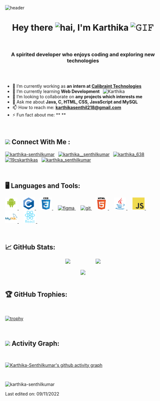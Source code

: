 <img src="https://www.altushost.com/wp-content/uploads/2015/11/116.jpg" alt="header" height="50%" >
<h1 align="center">Hey there  <img src="https://raw.githubusercontent.com/MartinHeinz/MartinHeinz/master/wave.gif" width="4%" alt="hai">, I'm Karthika&nbsp;<img height="32px" width="32px" alt="𝙶𝙸𝙵" src="https://camo.githubusercontent.com/3b7c592ede97b6138ffd4b1cc1541c2f3b11fd39/687474703a2f2f33312e6d656469612e74756d626c722e636f6d2f31376665613932306666333665663466356238373764353231366137616164392f74756d626c725f6d6f39786a65387a5a34317163626975666f315f313238302e676966"></h1><br>
<h3 align="center">A spirited developer who enjoys coding and exploring new technologies</h3><br><br>



- 🔭 I’m currently working as **an intern at [Calibraint Technologies](https://github.com/calibraint)** <img align="right" src="https://c.tenor.com/whgQwNlVvNkAAAAi/xero-code.gif" alt="Karthika" width="39%"/>
- 🌱 I’m currently learning **Web Development**
- 👯 I’m looking to collaborate on **any projects which interests me** 
- 💬 Ask me about **Java, C, HTML, CSS, JavaScript and MySQL**
- 📫 How to reach me: **karthikasenthil218@gmail.com**
- ⚡ Fun fact about me: ** **


<br>

## <img src="https://github.com/JayantGoel001/JayantGoel001/blob/master/GIF/Handshake.gif" height="25px"> Connect With Me :<br>

<p align="left">
<a href="https://linkedin.com/in/karthika-senthilkumar" target="blank"><img align="center" src="https://raw.githubusercontent.com/rahuldkjain/github-profile-readme-generator/master/src/images/icons/Social/linked-in-alt.svg" alt="karthika-senthilkumar" height="30" width="40" /></a>&nbsp;&nbsp;
<a href="https://instagram.com/karthika__senthilkumar" target="blank"><img align="center" src="https://raw.githubusercontent.com/rahuldkjain/github-profile-readme-generator/master/src/images/icons/Social/instagram.svg" alt="karthika__senthilkumar" height="30" width="40" /></a>&nbsp;&nbsp;
<a href="https://www.codechef.com/users/karthika_638" target="blank"><img align="center" src="https://cdn.jsdelivr.net/npm/simple-icons@3.1.0/icons/codechef.svg" alt="karthika_638" height="30" width="40" /></a>&nbsp;&nbsp;
<a href="https://www.hackerrank.com/Karthika_Senthil?hr_r=1" target="blank"><img align="center" src="https://raw.githubusercontent.com/rahuldkjain/github-profile-readme-generator/master/src/images/icons/Social/hackerrank.svg" alt="19cskarthikas" height="30" width="40" /></a>&nbsp;&nbsp;
<a href="https://www.leetcode.com/karthika_senthilkumar" target="blank"><img align="center" src="https://raw.githubusercontent.com/rahuldkjain/github-profile-readme-generator/master/src/images/icons/Social/leet-code.svg" alt="karthika_senthilkumar" height="30" width="40" /></a>&nbsp;&nbsp;
</p>

<br>

## :desktop_computer: Languages and Tools:<br>
<p align="left"> 
  <a href="https://developer.android.com" target="_blank" rel="noreferrer"> <img src="https://raw.githubusercontent.com/devicons/devicon/master/icons/android/android-original-wordmark.svg" alt="android" width="40" height="40"/> </a> &nbsp;&nbsp;
  <a href="https://www.cprogramming.com/" target="_blank" rel="noreferrer"> <img src="https://raw.githubusercontent.com/devicons/devicon/master/icons/c/c-original.svg" alt="c" width="40" height="40"/> </a> &nbsp;&nbsp;
  <a href="https://www.w3schools.com/css/" target="_blank" rel="noreferrer"> <img src="https://raw.githubusercontent.com/devicons/devicon/master/icons/css3/css3-original-wordmark.svg" alt="css3" width="40" height="40"/> </a>&nbsp; &nbsp;
  <a href="https://www.figma.com/" target="_blank" rel="noreferrer"> <img src="https://www.vectorlogo.zone/logos/figma/figma-icon.svg" alt="figma" width="40" height="40"/> </a> &nbsp; &nbsp;
  <a href="https://git-scm.com/" target="_blank" rel="noreferrer"> <img src="https://www.vectorlogo.zone/logos/git-scm/git-scm-icon.svg" alt="git" width="40" height="40"/> </a> &nbsp;&nbsp;
  <a href="https://www.w3.org/html/" target="_blank" rel="noreferrer"> <img src="https://raw.githubusercontent.com/devicons/devicon/master/icons/html5/html5-original-wordmark.svg" alt="html5" width="40" height="40"/> </a> &nbsp; &nbsp;
  <a href="https://www.java.com" target="_blank" rel="noreferrer"> <img src="https://raw.githubusercontent.com/devicons/devicon/master/icons/java/java-original.svg" alt="java" width="40" height="40"/> </a> &nbsp; &nbsp;
  <a href="https://developer.mozilla.org/en-US/docs/Web/JavaScript" target="_blank" rel="noreferrer"> <img src="https://raw.githubusercontent.com/devicons/devicon/master/icons/javascript/javascript-original.svg" alt="javascript" width="40" height="40"/> </a> &nbsp; &nbsp;
  <a href="https://www.mysql.com/" target="_blank" rel="noreferrer"> <img src="https://raw.githubusercontent.com/devicons/devicon/master/icons/mysql/mysql-original-wordmark.svg" alt="mysql" width="40" height="40"/> </a> &nbsp; &nbsp;
  <a href="https://reactjs.org/" target="_blank" rel="noreferrer"> <img src="https://raw.githubusercontent.com/devicons/devicon/master/icons/react/react-original-wordmark.svg" alt="react" width="40" height="40"/> </a> &nbsp; &nbsp; </p>

<br>

## 📈 GitHub Stats:

<div align="center" >
  <img style="height: auto; width: 40%; margin-right:5%;" class="img" src="https://github-readme-stats.vercel.app/api?username=Karthika-Senthilkumar&theme=algolia" />&emsp;&emsp;
    <img style="height: auto; width: 40%; margin-left:5%;" class="img" src="https://github-readme-streak-stats.herokuapp.com?user=Karthika-Senthilkumar&theme=algolia&date_format=M%20j%5B%2C%20Y%5D" /><br><br>
     <img style="height:30% auto; width: 35%;" class="img" src="https://github-readme-stats.vercel.app/api/top-langs/?username=Karthika-Senthilkumar&theme=algolia" />
</div>

<br>

## 🏆 GitHub Trophies:

<br>

[![trophy](https://github-profile-trophy.vercel.app/?username=Karthika-Senthilkumar)](https://github.com/Karthika-Senthilkumar/github-profile-trophy) 

<br>

## <img src="https://media.giphy.com/media/iY8CRBdQXODJSCERIr/giphy.gif" width="30px"> Activity Graph:

<br>

[![Karthika-Senthilkumar's github activity graph](https://activity-graph.herokuapp.com/graph?username=Karthika-Senthilkumar&bg_color=000&color=fff&line=00E676&point=fff&hide_border=true)](https://github.com/ashutosh00710/github-readme-activity-graph)

<br>
<p align="left"> <img src="https://komarev.com/ghpvc/?username=karthika-senthilkumar&label=Profile%20views&color=0e75b6&style=flat" alt="karthika-senthilkumar" /> </p>




Last edited on: 09/11/2022

